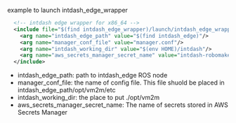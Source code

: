 example to launch intdash_edge_wrapper


```xml
  <!-- intdash edge wrapper for x86_64 -->
  <include file="$(find intdash_edge_wrapper)/launch/intdash_edge_wrapper.launch">
    <arg name="intdash_edge_path" value="$(find intdash_edge)"/>
    <arg name="manager_conf_file" value="manager.conf"/>
    <arg name="intdash_working_dir" value="$(env HOME)/intdash"/>
    <arg name="aws_secrets_manager_secret_name" value="intdash-robomaker-sample-simulation"/>
  </include>

```

- intdash_edge_path: path to intdash_edge ROS node
- manager_conf_file: the name of config file. This file shuold be placed in intdash_edge_path/opt/vm2m/etc
- intdash_working_dir: the place to put ./opt/vm2m
- aws_secrets_manager_secret_name: The name of secrets stored in AWS Secrets Manager 
